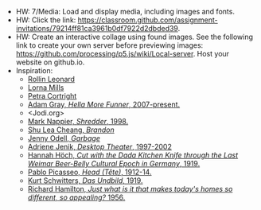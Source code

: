- HW: 7/Media: Load and display media, including images and fonts.
- HW: Click the link: https://classroom.github.com/assignment-invitations/79214ff81ca3961b0df7922d2dbded39. 
- HW: Create an interactive collage using found images. See the following link to create your own server before previewing images: https://github.com/processing/p5.js/wiki/Local-server. Host your website on github.io. 
- Inspiration:
  - [Rollin Leonard](http://poetech.info/image/76957157145)
  - [Lorna Mills](http://www.digitalmediatree.com/sallymckay/LornaMillsImageDump/)
  - [Petra Cortright](http://www.petracortright.com/hello.html)
  - [Adam Gray, *Hella More Funner*, 2007-present.](http://www.adam-gray.com/hella-more-funner-1/)
  - <Jodi.org>
  - [Mark Nappier, *Shredder*, 1998.](http://www.potatoland.org/shredder/shredder.html)
  - [Shu Lea Cheang, *Brandon*]()
  - [Jenny Odell, *Garbage*](http://www.jennyodell.com/garbage.html)
  - [Adriene Jenik, *Desktop Theater*, 1997-2002](http://149.169.27.73/~adriene/projects_dt.html)
  - [Hannah Höch, *Cut with the Dada Kitchen Knife through the Last Weimar Beer-Belly Cultural Epoch in Germany*, 1919.](https://en.wikipedia.org/wiki/File:Hoch-Cut_With_the_Kitchen_Knife.jpg)
  - [Pablo Picasseo, *Head (Tête)*, 1912-14.](https://en.wikipedia.org/wiki/File:Pablo_Picasso,_1913-14,_Head_(T%C3%AAte),_cut_and_pasted_colored_paper,_gouache_and_charcoal_on_paperboard,_43.5_x_33_cm,_Scottish_National_Gallery_of_Modern_Art,_Edinburgh.jpg)
  - [Kurt Schwitters, *Das Undbild*, 1919.](https://en.wikipedia.org/wiki/File:DasUndbild.jpg)
  - [Richard Hamilton, *Just what is it that makes today's homes so different, so appealing?* 1956.](https://en.wikipedia.org/wiki/File:Hamilton-appealing2.jpg)
